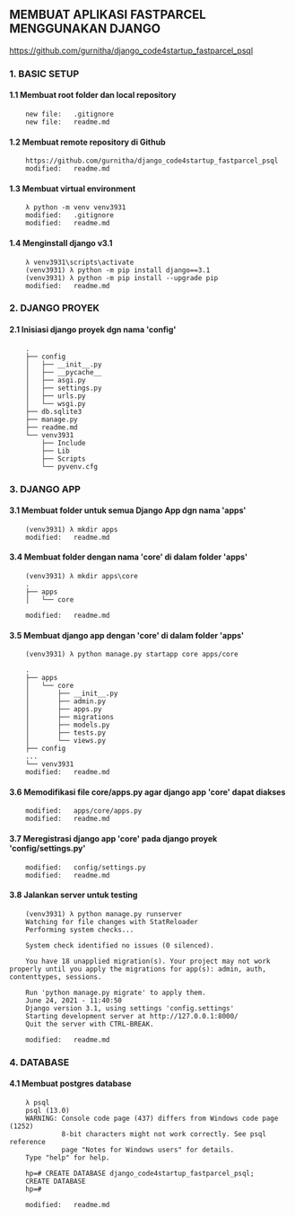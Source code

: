 ## MEMBUAT APLIKASI FASTPARCEL MENGGUNAKAN DJANGO

https://github.com/gurnitha/django_code4startup_fastparcel_psql

### 1. BASIC SETUP

#### 1.1 Membuat root folder dan local repository

        new file:   .gitignore
        new file:   readme.md

#### 1.2 Membuat remote repository di Github

		https://github.com/gurnitha/django_code4startup_fastparcel_psql
        modified:   readme.md		

#### 1.3 Membuat virtual environment

		λ python -m venv venv3931
        modified:   .gitignore
        modified:   readme.md

#### 1.4 Menginstall django v3.1

		λ venv3931\scripts\activate
		(venv3931) λ python -m pip install django==3.1
		(venv3931) λ python -m pip install --upgrade pip
        modified:   readme.md

### 2. DJANGO PROYEK

#### 2.1 Inisiasi django proyek dgn nama 'config'
		.
		├── config
		│   ├── __init__.py
		│   ├── __pycache__
		│   ├── asgi.py
		│   ├── settings.py
		│   ├── urls.py
		│   └── wsgi.py
		├── db.sqlite3
		├── manage.py
		├── readme.md
		└── venv3931
		    ├── Include
		    ├── Lib
		    ├── Scripts
		    └── pyvenv.cfg

### 3. DJANGO APP

#### 3.1 Membuat folder untuk semua Django App dgn nama 'apps'

		(venv3931) λ mkdir apps
        modified:   readme.md

#### 3.4 Membuat folder dengan nama 'core' di dalam folder 'apps'

		(venv3931) λ mkdir apps\core
		.
		├── apps
		│   └── core

        modified:   readme.md

#### 3.5 Membuat django app dengan 'core' di dalam folder 'apps'

		(venv3931) λ python manage.py startapp core apps/core

		.
		├── apps
		│   └── core
		│       ├── __init__.py
		│       ├── admin.py
		│       ├── apps.py
		│       ├── migrations
		│       ├── models.py
		│       ├── tests.py
		│       └── views.py
		├── config
		...
		└── venv3931
        modified:   readme.md

#### 3.6 Memodifikasi file core/apps.py agar django app 'core' dapat diakses

        modified:   apps/core/apps.py
        modified:   readme.md

#### 3.7 Meregistrasi django app 'core' pada django proyek 'config/settings.py'

        modified:   config/settings.py
        modified:   readme.md

#### 3.8 Jalankan server untuk testing

		(venv3931) λ python manage.py runserver
		Watching for file changes with StatReloader
		Performing system checks...

		System check identified no issues (0 silenced).

		You have 18 unapplied migration(s). Your project may not work properly until you apply the migrations for app(s): admin, auth, contenttypes, sessions.

		Run 'python manage.py migrate' to apply them.
		June 24, 2021 - 11:40:50
		Django version 3.1, using settings 'config.settings'
		Starting development server at http://127.0.0.1:8000/
		Quit the server with CTRL-BREAK.

        modified:   readme.md


### 4. DATABASE

#### 4.1 Membuat postgres database

		λ psql
		psql (13.0)
		WARNING: Console code page (437) differs from Windows code page (1252)
		         8-bit characters might not work correctly. See psql reference
		         page "Notes for Windows users" for details.
		Type "help" for help.

		hp=# CREATE DATABASE django_code4startup_fastparcel_psql;
		CREATE DATABASE
		hp=#

        modified:   readme.md


































































